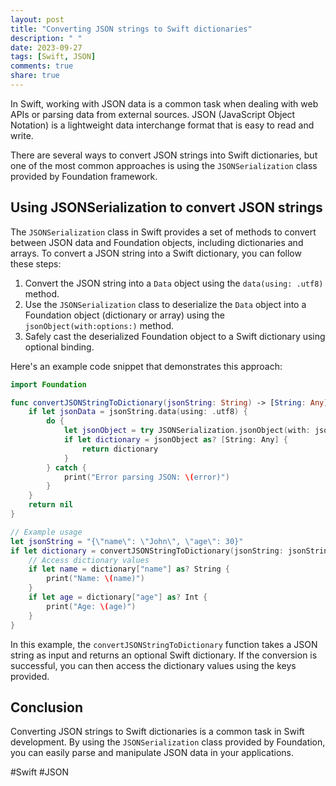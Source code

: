 ```yaml
---
layout: post
title: "Converting JSON strings to Swift dictionaries"
description: " "
date: 2023-09-27
tags: [Swift, JSON]
comments: true
share: true
---
```


In Swift, working with JSON data is a common task when dealing with web APIs or parsing data from external sources. JSON (JavaScript Object Notation) is a lightweight data interchange format that is easy to read and write.

There are several ways to convert JSON strings into Swift dictionaries, but one of the most common approaches is using the `JSONSerialization` class provided by Foundation framework.

## Using JSONSerialization to convert JSON strings

The `JSONSerialization` class in Swift provides a set of methods to convert between JSON data and Foundation objects, including dictionaries and arrays. To convert a JSON string into a Swift dictionary, you can follow these steps:

1. Convert the JSON string into a `Data` object using the `data(using: .utf8)` method.
2. Use the `JSONSerialization` class to deserialize the `Data` object into a Foundation object (dictionary or array) using the `jsonObject(with:options:)` method.
3. Safely cast the deserialized Foundation object to a Swift dictionary using optional binding.

Here's an example code snippet that demonstrates this approach:

```swift
import Foundation

func convertJSONStringToDictionary(jsonString: String) -> [String: Any]? {
    if let jsonData = jsonString.data(using: .utf8) {
        do {
            let jsonObject = try JSONSerialization.jsonObject(with: jsonData, options: [])
            if let dictionary = jsonObject as? [String: Any] {
                return dictionary
            }
        } catch {
            print("Error parsing JSON: \(error)")
        }
    }
    return nil
}

// Example usage
let jsonString = "{\"name\": \"John\", \"age\": 30}"
if let dictionary = convertJSONStringToDictionary(jsonString: jsonString) {
    // Access dictionary values
    if let name = dictionary["name"] as? String {
        print("Name: \(name)")
    }
    if let age = dictionary["age"] as? Int {
        print("Age: \(age)")
    }
}
```

In this example, the `convertJSONStringToDictionary` function takes a JSON string as input and returns an optional Swift dictionary. If the conversion is successful, you can then access the dictionary values using the keys provided.

## Conclusion

Converting JSON strings to Swift dictionaries is a common task in Swift development. By using the `JSONSerialization` class provided by Foundation, you can easily parse and manipulate JSON data in your applications.

#Swift #JSON